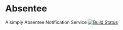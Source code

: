 # Absentee
A simply Absentee Notification Service
[![Build Status](https://travis-ci.org/fabuloso/Absentee.svg)](https://travis-ci.org/fabuloso/Absentee)
